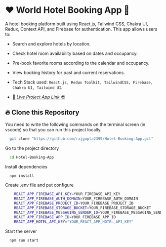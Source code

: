 # ❤️ World Hotel Booking App 🚀

A hotel booking platform built using React.js, Tailwind CSS, Chakra UI, Redux, Context API, and Firebase for authentication. This app allows users to:

- Search and explore hotels by location.
- Check hotel room availability based on dates and occupancy.
- Pre-book favorite rooms according to the calendar and occupancy.
- View booking history for past and current reservations.
- Tech Stack used: `React.js, Redux Toolkit, TailwindCSS, Firebase, Chakra UI, Tailwind UI`.

- [🚀 _Live Project App Link_ 😍](https://makemytripbyrk.netlify.app/)

## 🔥 Clone this Repository

You need to write the following commands on the terminal screen (in vscode) so that you can run this project locally.

```bash
  git clone "https://github.com/rajgupta2399/Hotel-Booking-App.git"
```

Go to the project directory

```bash
  cd Hotel-Booking-App
```

Install dependencies

```bash
  npm install
```

Create .env file and put configure

```bash
    REACT_APP_FIREBASE_API_KEY=YOUR_FIREBASE_API_KEY
    REACT_APP_FIREBASE_AUTH_DOMAIN=YOUR_FIREBASE_AUTH_DOMAIN
    REACT_APP_FIREBASE_PROJECT_ID=YOUR_FIREBASE_PROJECT_ID
    REACT_APP_FIREBASE_STORAGE_BUCKET=YOUR_FIREBASE_STORAGE_BUCKET
    REACT_APP_FIREBASE_MESSAGING_SENDER_ID=YOUR_FIREBASE_MESSAGING_SENDER_ID
    REACT_APP_FIREBASE_APP_ID=YOUR_FIREBASE_APP_ID
    REACT_APP_HOTEL_API_KEY="YOUR_REACT_APP_HOTEL_API_KEY"
```

Start the server

```bash
  npm run start
```
